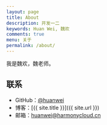 ```yaml
---
layout: page
title: About
description: 开发一二
keywords: Huan Wei, 魏欢
comments: true
menu: 关于
permalink: /about/
---
```


我是魏欢，魏老师。


## 联系

* GitHub：[@huanwei](https://github.com/huanwei)
* 博客：[{{ site.title }}]({{ site.url }})
* 邮箱：huanwei@harmonycloud.cn

